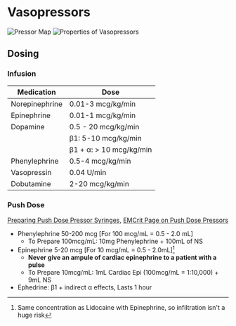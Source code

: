 # Vasopressors

![Pressor Map](/img/pressor_map.webp)
![Properties of Vasopressors](/img/vasopressor_properties.webp)

## Dosing

### Infusion

| Medication      | Dose                     |
|---------------- |------------------------- |
| Norepinephrine  | 0.01-3 mcg/kg/min        |
| Epinephrine     | 0.01-1 mcg/kg/min        |
| Dopamine        | 0.5 - 20 mcg/kg/min      |
|                 | β1: 5-10 mcg/kg/min      |
|                 | β1 + α: > 10 mcg/kg/min  |
| Phenylephrine   | 0.5-4 mcg/kg/min         |
| Vasopressin     | 0.04 U/min               |
| Dobutamine      | 2-20 mcg/kg/min          |

### Push Dose

[Preparing Push Dose Pressor Syringes](/pdfs/push-dose-pressors.pdf), [EMCrit Page on Push Dose Pressors](https://emcrit.org/emcrit/bolus-dose-pressors/)

- Phenylephrine 50-200 mcg [For 100 mcg/mL = 0.5 - 2.0 mL]
  - To Prepare 100mcg/mL: 10mg Phenylephrine + 100mL of NS
- Epinephrine 5-20 mcg [For 10 mcg/mL = 0.5 - 2.0mL][^1]
  - **Never give an ampule of cardiac epinephrine to a patient with a pulse**
  - To Prepare 10mcg/mL: 1mL Cardiac Epi (100mcg/mL = 1:10,000) + 9mL NS
- Ephedrine: β1 + indirect α effects, Lasts 1 hour

[^1]:Same concentration as Lidocaine with Epinephrine, so infiltration isn't a huge risk
